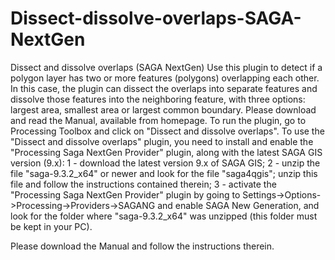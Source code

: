 # Dissect-dissolve-overlaps-SAGA-NextGen
Dissect and dissolve overlaps (SAGA NextGen)
Use this plugin to detect if a polygon layer has two or more features (polygons) overlapping each other. In this case, the plugin can dissect the overlaps into separate features and dissolve those features into the neighboring feature, with three options: largest area, smallest area or largest common boundary. Please download and read the Manual, available from homepage. To run the plugin, go to Processing Toolbox and click on  "Dissect and dissolve overlaps". To use the "Dissect and dissolve overlaps" plugin, you need to install and enable the "Processing Saga NextGen Provider" plugin, along with the latest SAGA GIS version (9.x): 1 - download the latest version 9.x of SAGA GIS; 2 - unzip the file "saga-9.3.2_x64" or newer and look for the file "saga4qgis"; unzip this file and follow the instructions contained therein; 3 - activate the "Processing Saga NextGen Provider" plugin by going to Settings->Options->Processing->Providers->SAGANG and enable SAGA New Generation, and look for the folder where "saga-9.3.2_x64" was unzipped (this folder must be kept in your PC).

Please download the Manual and follow the instructions therein.
